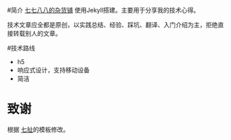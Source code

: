 #简介
[七七八八的杂货铺](http://maruchen.github.io) 使用Jekyll搭建。主要用于分享我的技术心得。

技术文章应全都是原创，以实践总结、经验、踩坑、翻译、入门介绍为主，拒绝直接转载别人的文章。 


#技术路线
* h5
* 响应式设计，支持移动设备
* 简洁


# 致谢
根据 [七扯](http://blog.sevenCHE.com)的模板修改。

